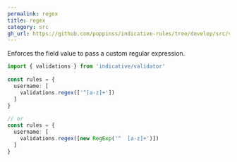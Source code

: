 ```yaml
---
permalink: regex
title: regex
category: src
gh_url: https://github.com/poppinss/indicative-rules/tree/develop/src/validations/string/regex.ts
---
```


Enforces the field value to pass a custom regular expression.
 
```ts
import { validations } from 'indicative/validator'
 
const rules = {
  username: [
    validations.regex(['^[a-z]+'])
  ]
}
 
// or
const rules = {
  username: [
    validations.regex([new RegExp('^  [a-z]+')])
  ]
}
```